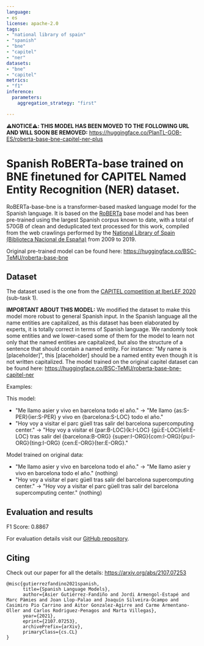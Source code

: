 ```yaml
---
language:
- es
license: apache-2.0
tags:
- "national library of spain"
- "spanish"
- "bne"
- "capitel"
- "ner"
datasets:
- "bne"
- "capitel"  
metrics:
- "f1"
inference:
  parameters:
    aggregation_strategy: "first"

---
```


**⚠️NOTICE⚠️: THIS MODEL HAS BEEN MOVED TO THE FOLLOWING URL AND WILL SOON BE REMOVED:** https://huggingface.co/PlanTL-GOB-ES/roberta-base-bne-capitel-ner-plus

# Spanish RoBERTa-base trained on BNE finetuned for CAPITEL Named Entity Recognition (NER) dataset.
RoBERTa-base-bne is a transformer-based masked language model for the Spanish language. It is based on the [RoBERTa](https://arxiv.org/abs/1907.11692) base model and has been pre-trained using the largest Spanish corpus known to date, with a total of 570GB of clean and deduplicated text processed for this work, compiled from the web crawlings performed by the  [National Library of Spain (Biblioteca Nacional de España)](http://www.bne.es/en/Inicio/index.html) from 2009 to 2019.

Original pre-trained model can be found here: https://huggingface.co/BSC-TeMU/roberta-base-bne

## Dataset
The dataset used is the one from the [CAPITEL competition at IberLEF 2020](https://sites.google.com/view/capitel2020) (sub-task 1).

**IMPORTANT ABOUT THIS MODEL:** We modified the dataset to make this model more robust to general Spanish input. In the Spanish language all the name entities are capitalized, as this dataset has been elaborated by experts, it is totally correct in terms of Spanish language. We randomly took some entities and we lower-cased some of them for the model to learn not only that the named entities are capitalized, but also the structure of a sentence that should contain a named entity. For instance: "My name is [placeholder]", this [placeholder] should be a named entity even though it is not written capitalized. The model trained on the original capitel dataset can be found here: https://huggingface.co/BSC-TeMU/roberta-base-bne-capitel-ner

Examples:

This model:
- "Me llamo asier y vivo en barcelona todo el año." → "Me llamo {as:S-PER}{ier:S-PER} y vivo en {barcelona:S-LOC} todo el año."
- "Hoy voy a visitar el parc güell tras salir del barcelona supercomputing center." → "Hoy voy a visitar el {par:B-LOC}{k:I-LOC} {gü:E-LOC}{ell:E-LOC} tras salir del {barcelona:B-ORG} {super:I-ORG}{com:I-ORG}{pu:I-ORG}{ting:I-ORG} {cen:E-ORG}{ter:E-ORG}."

Model trained on original data:
- "Me llamo asier y vivo en barcelona todo el año." → "Me llamo asier y vivo en barcelona todo el año." (nothing)
- "Hoy voy a visitar el parc güell tras salir del barcelona supercomputing center." → "Hoy voy a visitar el parc güell tras salir del barcelona supercomputing center." (nothing)

## Evaluation and results
F1 Score: 0.8867

For evaluation details visit our [GitHub repository](https://github.com/PlanTL-SANIDAD/lm-spanish).


## Citing 
Check out our paper for all the details: https://arxiv.org/abs/2107.07253
```
@misc{gutierrezfandino2021spanish,
      title={Spanish Language Models}, 
      author={Asier Gutiérrez-Fandiño and Jordi Armengol-Estapé and Marc Pàmies and Joan Llop-Palao and Joaquín Silveira-Ocampo and Casimiro Pio Carrino and Aitor Gonzalez-Agirre and Carme Armentano-Oller and Carlos Rodriguez-Penagos and Marta Villegas},
      year={2021},
      eprint={2107.07253},
      archivePrefix={arXiv},
      primaryClass={cs.CL}
}
```